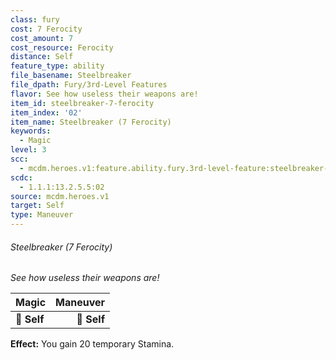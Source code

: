 ```yaml
---
class: fury
cost: 7 Ferocity
cost_amount: 7
cost_resource: Ferocity
distance: Self
feature_type: ability
file_basename: Steelbreaker
file_dpath: Fury/3rd-Level Features
flavor: See how useless their weapons are!
item_id: steelbreaker-7-ferocity
item_index: '02'
item_name: Steelbreaker (7 Ferocity)
keywords:
  - Magic
level: 3
scc:
  - mcdm.heroes.v1:feature.ability.fury.3rd-level-feature:steelbreaker-7-ferocity
scdc:
  - 1.1.1:13.2.5.5:02
source: mcdm.heroes.v1
target: Self
type: Maneuver
---
```


###### Steelbreaker (7 Ferocity)

*See how useless their weapons are!*

| **Magic**   | **Maneuver** |
| ----------- | -----------: |
| **📏 Self** |  **🎯 Self** |

**Effect:** You gain 20 temporary Stamina.
